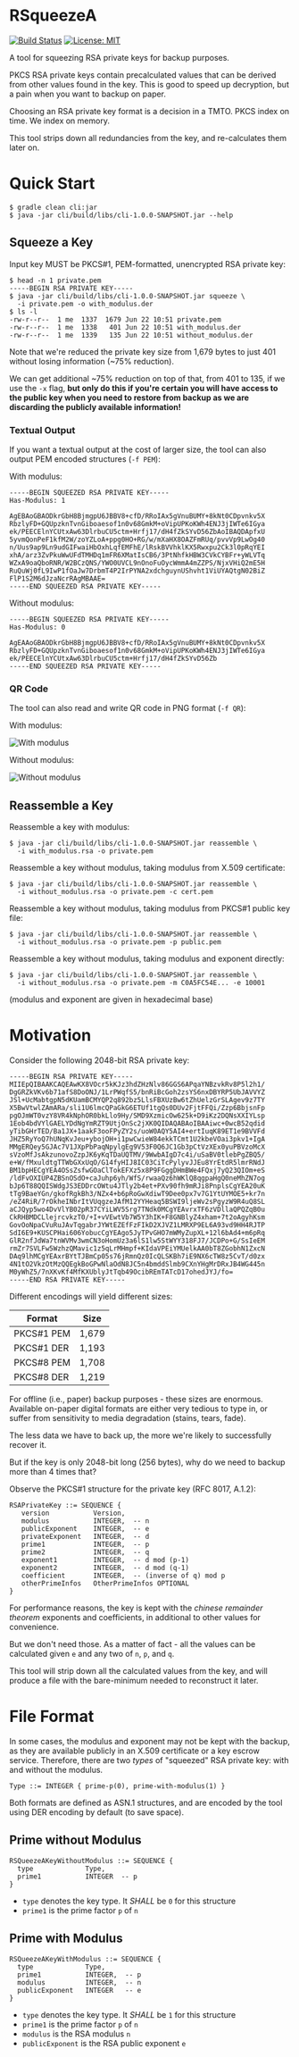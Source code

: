 # RSqueezeA

[![Build Status](https://travis-ci.com/z9u2k/rsqueezea.svg?branch=master)](https://travis-ci.com/z9u2k/rsqueezea) [![License: MIT](https://img.shields.io/badge/License-MIT-yellow.svg)](https://opensource.org/licenses/MIT)

A tool for squeezing RSA private keys for backup purposes.

PKCS RSA private keys contain precalculated values that can be derived from
other values found in the key. This is good to speed up decryption, but a pain
when you want to backup on paper.

Choosing an RSA private key format is a decision in a TMTO. PKCS index on time.
We index on memory.

This tool strips down all redundancies from the key, and re-calculates them
later on.

# Quick Start

```
$ gradle clean cli:jar
$ java -jar cli/build/libs/cli-1.0.0-SNAPSHOT.jar --help
```

## Squeeze a Key

Input key MUST be PKCS#1, PEM-formatted, unencrypted RSA private key:

```
$ head -n 1 private.pem
-----BEGIN RSA PRIVATE KEY-----
$ java -jar cli/build/libs/cli-1.0.0-SNAPSHOT.jar squeeze \
  -i private.pem -o with_modulus.der
$ ls -l
-rw-r--r--  1 me  1337  1679 Jun 22 10:51 private.pem
-rw-r--r--  1 me  1338   401 Jun 22 10:51 with_modulus.der
-rw-r--r--  1 me  1339   135 Jun 22 10:51 without_modulus.der
```

Note that we're reduced the private key size from 1,679 bytes to just 401
without losing information (~75% reduction).

We can get additional ~75% reduction on top of that, from 401 to 135, if we use
the `-x` flag, **but only do this if you're certain you will have access to the
public key when you need to restore from backup as we are discarding the
publicly available information!**

### Textual Output

If you want a textual output at the cost of larger size, the tool can also
output PEM encoded structures (`-f PEM`):

With modulus:
```
-----BEGIN SQUEEZED RSA PRIVATE KEY-----
Has-Modulus: 1

AgEBAoGBAODkrGbH8BjmgpU6JBBV8+cfD/RRoIAx5gVnuBUMY+8kNt0CDpvnkv5X
RbzlyFD+GQUpzknTvnGiboaesof1n0v68GmkM+oVipUPKoKWh4ENJ3jIWTe6IGya
ek/PEECElnYCUtxAw63DlrbuCU5ctm+Hrfj17/dH4fZkSYvD56ZbAoIBAQDApfxU
5yvmQonPeF1kfM2W/zoYZLoA+ppg0HO+RG/w/mXaHX8OAZFmRUq/pvvVp9LwOg40
n/Uus9ap9Ln9udGIFwaiHbOxhLqfEMFhE/lRskBVVhklKX5Rwxpu2Ck3l0pRqYEI
xhA/arz3ZvPkuWwUFdTMHDq1mFR6XMatIsCB6/3PtNhfkHBW3CVkCYBFr+yWLVTq
WZxA9oaQboRNR/W2BCzQNS/YWO0UVCL9nOnoFuOycWmmA4mZZPS/NjxVHiQ2mE5H
RuQuWj0fL9IwP1fOaJw7DrbmT4P2IrPYNA2xdchguynUShvht1ViUYAQtgN02BiZ
FlP1S2M6dJzaNcrRAgMBAAE=
-----END SQUEEZED RSA PRIVATE KEY-----
```

Without modulus:
```
-----BEGIN SQUEEZED RSA PRIVATE KEY-----
Has-Modulus: 0

AgEAAoGBAODkrGbH8BjmgpU6JBBV8+cfD/RRoIAx5gVnuBUMY+8kNt0CDpvnkv5X
RbzlyFD+GQUpzknTvnGiboaesof1n0v68GmkM+oVipUPKoKWh4ENJ3jIWTe6IGya
ek/PEECElnYCUtxAw63DlrbuCU5ctm+Hrfj17/dH4fZkSYvD56Zb
-----END SQUEEZED RSA PRIVATE KEY-----
```

### QR Code

The tool can also read and write QR code in PNG format (`-f QR`):

With modulus:

![With modulus](https://raw.githubusercontent.com/z9u2k/rsqueezea/master/example/with_modulus.png)

Without modulus:

![Without modulus](https://raw.githubusercontent.com/z9u2k/rsqueezea/master/example/without_modulus.png)

## Reassemble a Key

Reassemble a key with modulus:

```
$ java -jar cli/build/libs/cli-1.0.0-SNAPSHOT.jar reassemble \
  -i with_modulus.rsa -o private.pem
```

Reassemble a key without modulus, taking modulus from X.509 certificate:

```
$ java -jar cli/build/libs/cli-1.0.0-SNAPSHOT.jar reassemble \
  -i without_modulus.rsa -o private.pem -c cert.pem
```

Reassemble a key without modulus, taking modulus from PKCS#1 public key file:

```
$ java -jar cli/build/libs/cli-1.0.0-SNAPSHOT.jar reassemble \
  -i without_modulus.rsa -o private.pem -p public.pem
```

Reassemble a key without modulus, taking modulus and exponent directly:

```
$ java -jar cli/build/libs/cli-1.0.0-SNAPSHOT.jar reassemble \
  -i without_modulus.rsa -o private.pem -m C0A5FC54E... -e 10001
```

(modulus and exponent are given in hexadecimal base)

# Motivation

Consider the following 2048-bit RSA private key:
```
-----BEGIN RSA PRIVATE KEY-----
MIIEpQIBAAKCAQEAwKX8VOcr5kKJz3hdZHzNlv86GGS6APqaYNBzvkRv8P5l2h1/
DgGRZkVKv6b71afS8DoONJ/1LrPWqfS5/bnRiBcGoh2zsYS6nxDBYRP5UbJAVVYZ
JSl+UcMabtgpN5dKUamBCMYQP2q892bz5LlsFBXUzBw6tZhUelzGrSLAgev9z7TY
X5BwVtwlZAmARa/sli1U6lmcQPaGkG6ETUf1tgQs0DUv2FjtFFQi/Zzp6BbjsnFp
pgOJmWT0vzY8VR4kNphOR0bkLlo9Hy/SMD9XzmicOw625k+D9iKz2DQNsXXIYLsp
1Eob4bdVYlGAELYDdNgYmRZT9UtjOnSc2jXK0QIDAQABAoIBAAiwc+0wcB52qdid
yTibGHrTED/Ba1JX+1aakF3ooFPyZY2s/uoW0AQY5AI4+ertIuqK89ET1e9BVVFd
JHZ5RyYoQ7hUNqKvJeu+ybojOH+i1pwCwieW84ekkTCmt1U2kbeVOai3pkv1+IgA
MMgERQey5GJAc7V1JXpPbPaqNpylgEg9V53F0Q6JC1Gb3pCtVzXEx0yuPBVzoMcX
sVzoMfJsAkzunovoZzpJK6yKqTDaUQTMV/9WwbAIgD7c4i/uSaBV0tlebPgZBQ5/
e+W/fMxuldtgTTWbGXxUqO/G14fyHIJ8IC03CiTcPylyvJJEu8YrEtdR5lmrRNdJ
BM1bpHECgYEA4OSsZsfwGOaClTokEFXz5x8P9FGggDHmBWe4FQxj7yQ23QIOm+eS
/ldFvOXIUP4ZBSnOSdO+caJuhp6yh/WfS/rwaaQz6hWKlQ8qgpaHgQ0neMhZN7og
bJp6T88QQISWdgJS3EDDrcOWtu4JTly2b4et+PXv90fh9mRJi8PnplsCgYEA20uK
tTg9BaeYGn/gkofRgkBh3/NZx4+b6pRoGwXdiwT9Dee0px7v7G1YtUYMOE5+kr7n
/eZ4RiR/7rOkheINbrItVUqgzeJAfM12YYHeaq5BSWI9ljeWv2sPgyzW9R4uQ8SL
aCJQyp5wo4DvVlYB02pR37CYiLWV5Srg7TNdk0MCgYEAvrxTF6zVDllaQPQZqB0u
CkRHBMDCLlejrcvkzT0/+I+vVEwtVb7W5Y3hIK+F8GNBlyZ4xham+7t2oAgyhKsm
GovOoNpaCVuRuJAvTqgabrJYWtEZEfFzFIkD2XJVZ1LMRXP9EL6A93vd9HH4RJTP
SdI6E9+KUSCPHai606YobucCgYEAgo5JyTPvGHO7mWMyZupXL+12l6bAd4+m6pRq
GlR2nfJdWa7tnWVMv3wmCN3oHomUz3a6lS1lw5StWYY318FJ7/JCDPo+G/SsIeEM
rmZr7SVLFw5WzhzQMavic1z5qLrMHmpf+KIdaVPEiYMUelkAA0bT8ZGobhN1ZxcN
DAq9lhMCgYEAxrBYtTJBmCp05s76jRmnQz0IcQLSKBh7iE9NX6cTW8z5CvT/d0zx
4N1tO2VkzOtMzQQEgkBoGPwNlaOdN8JC5n4bmddSlmb9CXnYHgMrDRxJB4WG445n
M0yWhZ5/7nXKvKf4MfKXUblyJtTqb49OcibREmTATcD17ohedJYJ/fo=
-----END RSA PRIVATE KEY-----
```

Different encodings will yield different sizes:

| Format     | Size  |
| ---------- | ----- |
| PKCS#1 PEM | 1,679 |
| PKCS#1 DER | 1,193 |
| PKCS#8 PEM | 1,708 |
| PKCS#8 DER | 1,219 |

For offline (i.e., paper) backup purposes - these sizes are enormous. Available
on-paper digital formats are either very tedious to type in, or suffer from
sensitivity to media degradation (stains, tears, fade).

The less data we have to back up, the more we're likely to successfully recover
it.

But if the key is only 2048-bit long (256 bytes), why do we need to backup more
than 4 times that?

Observe the PKCS#1 structure for the private key (RFC 8017, A.1.2):

```
RSAPrivateKey ::= SEQUENCE {
   version           Version,
   modulus           INTEGER,  -- n
   publicExponent    INTEGER,  -- e
   privateExponent   INTEGER,  -- d
   prime1            INTEGER,  -- p
   prime2            INTEGER,  -- q
   exponent1         INTEGER,  -- d mod (p-1)
   exponent2         INTEGER,  -- d mod (q-1)
   coefficient       INTEGER,  -- (inverse of q) mod p
   otherPrimeInfos   OtherPrimeInfos OPTIONAL
}
```

For performance reasons, the key is kept with the _chinese remainder theorem_
exponents and coefficients, in additional to other values for convenience.

But we don't need those. As a matter of fact - all the values can be calculated
given `e` and any two of `n`, `p`, and `q`.

This tool will strip down all the calculated values from the key, and will
produce a file with the bare-minimum needed to reconstruct it later.

# File Format

In some cases, the modulus and exponent may not be kept with the backup, as
they are available publicly in an X.509 certificate or a key escrow service.
Therefore, there are two _types_ of "squeezed" RSA private key: with and
without the modulus.

```
Type ::= INTEGER { prime-p(0), prime-with-modulus(1) }
```

Both formats are defined as ASN.1 structures, and are encoded by the tool using
DER encoding by default (to save space).

## Prime without Modulus

```
RSQueezeAKeyWithoutModulus ::= SEQUENCE {
  type             Type,
  prime1           INTEGER  -- p
}
```

* `type` denotes the key type. It _SHALL_ be `0` for this structure
* `prime1` is the prime factor `p` of `n`

## Prime with Modulus

```
RSQueezeAKeyWithModulus ::= SEQUENCE {
  type             Type,
  prime1           INTEGER,  -- p
  modulus          INTEGER,  -- n
  publicExponent   INTEGER   -- e
}
```

* `type` denotes the key type. It _SHALL_ be `1` for this structure
* `prime1` is the prime factor `p` of `n`
* `modulus` is the RSA modulus `n`
* `publicExponent` is the RSA public exponent `e`
